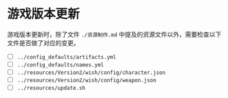 # 游戏版本更新

游戏版本更新时，除了文件 `./资源制作.md` 中提及的资源文件以外，需要检查以下文件是否做了对应的变更。

- [ ] `../config_defaults/artifacts.yml`
- [ ] `../config_defaults/names.yml`
- [ ] `../resources/Version2/wish/config/character.json`
- [ ] `../resources/Version2/wish/config/weapon.json`
- [ ] `../resources/update.sh`
